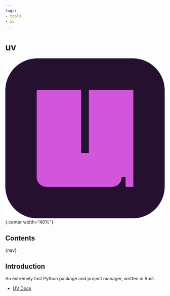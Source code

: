 ```yaml
---
tags:
- tools
- uv
---
```

# uv

![](img/logo.svg){.center width="40%"}

## Contents

{nav}


## Introduction

An extremely fast Python package and project manager, written in Rust.

- [UV Docs](https://docs.astral.sh/uv/)
